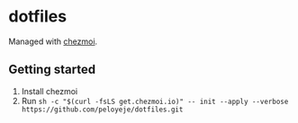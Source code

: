 # dotfiles

Managed with [chezmoi](https://www.chezmoi.io/).

## Getting started

1. Install chezmoi
2. Run `sh -c "$(curl -fsLS get.chezmoi.io)" -- init --apply --verbose https://github.com/peloyeje/dotfiles.git`
